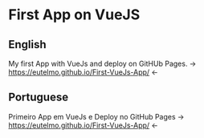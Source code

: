 # First App on VueJS

## English
My first App with VueJs and deploy on GitHUb Pages.
-> https://eutelmo.github.io/First-VueJs-App/ <-

## Portuguese
Primeiro App em VueJs e Deploy no GitHub Pages
-> https://eutelmo.github.io/First-VueJs-App/ <-

